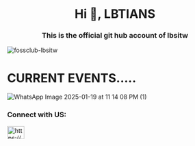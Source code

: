 <h1 align="center">Hi 👋, LBTIANS</h1>
<h3 align="center">This is the official git hub account of lbsitw</h3>

<p align="left"> <img src="https://komarev.com/ghpvc/?username=fossclub-lbsitw&label=Profile%20views&color=0e75b6&style=flat" alt="fossclub-lbsitw" /> </p>

<h1>CURRENT EVENTS.....</h1>

![WhatsApp Image 2025-01-19 at 11 14 08 PM (1)](https://github.com/user-attachments/assets/7398e547-2b93-47b1-8393-0888ffb2af7b)


<h3 align="left">Connect with US:</h3>
<p align="left">
<a href="https://linkedin.com/in/https://www.linkedin.com/company/foss-club-lbsitw/" target="blank"><img align="center" src="https://raw.githubusercontent.com/rahuldkjain/github-profile-readme-generator/master/src/images/icons/Social/linked-in-alt.svg" alt="https://www.linkedin.com/company/foss-club-lbsitw/" height="30" width="40" /></a>

</p>
